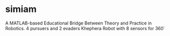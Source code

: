 simiam
======

A MATLAB-based Educational Bridge Between Theory and Practice in Robotics.
4 pursuers and 2 evaders
Khephera Robot with 8 sensors for 360`
